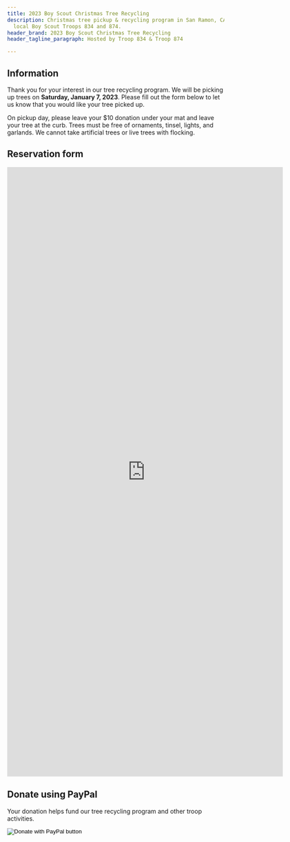 ```yaml
---
title: 2023 Boy Scout Christmas Tree Recycling
description: Christmas tree pickup & recycling program in San Ramon, CA. Hosted by
  local Boy Scout Troops 834 and 874.
header_brand: 2023 Boy Scout Christmas Tree Recycling
header_tagline_paragraph: Hosted by Troop 834 & Troop 874

---
```

## Information

<!--Thank you for your interest in our tree recycling program.  Our 2022 pickup is complete.  Please check back again next year.  If your tree was picked up and/or you'd like to donate to Boy Scouts, please use the Donate button below. -->

Thank you for your interest in our tree recycling program. We will be picking up trees on **Saturday, January 7, 2023**. Please fill out the form below to let us
know that you would like your tree picked up.

On pickup day, please leave your $10 donation under your mat and leave
your tree at the curb.  Trees must be free of ornaments, tinsel, lights, and
garlands.  We cannot take artificial trees or live trees with flocking.

## Reservation form

<iframe src="https://docs.google.com/forms/d/e/1FAIpQLSeV_I8nyS7hRgQOT82oT2464vdDGIYJ52eKu0ly8os1Sllx7g/viewform?embedded=true" width="640" height="1414" frameborder="0" marginheight="0" marginwidth="0" scrollbar="no">Loading…</iframe>

## Donate using PayPal

Your donation helps fund our tree recycling program and other troop activities.
<form class="mt-1" action="https://www.paypal.com/donate" method="post" target="_top">
<input type="hidden" name="hosted_button_id" value="MGFWR7STEAX5G" />
<input type="image" src="https://www.paypalobjects.com/en_US/i/btn/btn_donate_LG.gif" border="0" name="submit" title="PayPal - The safer, easier way to pay online!" alt="Donate with PayPal button" />
</form>